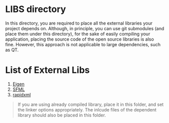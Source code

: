 # LIBS directory
In this directory, you are required to place all the external libraries your project depends on. 
Although, in principle, you can use git submodules (and place them under this directory), 
for the sake of easily compiling your application, placing the source code of the 
open source libraries is also fine. However, this approach is not applicable to
large dependencies, such as QT.



# List of External Libs

1. [Eigen](https://eigen.tuxfamily.org/dox/GettingStarted.html)
2. [SFML](https://www.sfml-dev.org/download.php)
3. [rapidxml](http://rapidxml.sourceforge.net/)


> If you are using already compiled library, place it in this folder, and set the linker options appropriately.
> The inlcude files of the dependent library should also be placed in this folder.


